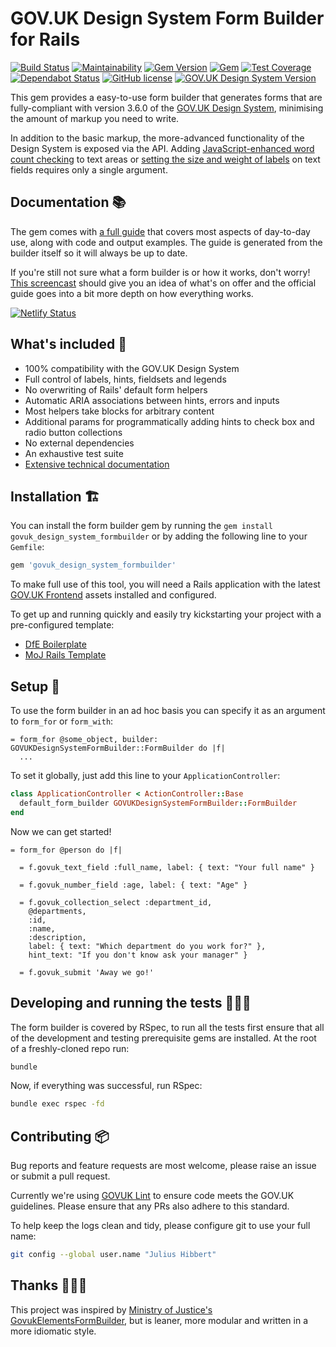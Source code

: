 # GOV.UK Design System Form Builder for Rails

[![Build Status](https://travis-ci.com/DFE-Digital/govuk_design_system_formbuilder.svg?branch=master)](https://travis-ci.com/DFE-Digital/govuk_design_system_formbuilder)
[![Maintainability](https://api.codeclimate.com/v1/badges/fde73b5dc9476197281b/maintainability)](https://codeclimate.com/github/DFE-Digital/govuk_design_system_formbuilder/maintainability)
[![Gem Version](https://badge.fury.io/rb/govuk_design_system_formbuilder.svg)](https://badge.fury.io/rb/govuk_design_system_formbuilder)
[![Gem](https://img.shields.io/gem/dt/govuk_design_system_formbuilder?logo=rubygems)](https://rubygems.org/gems/govuk_design_system_formbuilder)
[![Test Coverage](https://api.codeclimate.com/v1/badges/fde73b5dc9476197281b/test_coverage)](https://codeclimate.com/github/DFE-Digital/govuk_design_system_formbuilder/test_coverage)
[![Dependabot Status](https://api.dependabot.com/badges/status?host=github&repo=DFE-Digital/govuk_design_system_formbuilder)](https://dependabot.com)
[![GitHub license](https://img.shields.io/github/license/DFE-Digital/govuk_design_system_formbuilder)](https://github.com/DFE-Digital/govuk_design_system_formbuilder/blob/master/LICENSE)
[![GOV.UK Design System Version](https://img.shields.io/badge/GOV.UK%20Design%20System-3.6.0-brightgreen)](https://design-system.service.gov.uk)

This gem provides a easy-to-use form builder that generates forms that are
fully-compliant with version 3.6.0 of the [GOV.UK Design System](https://design-system.service.gov.uk/),
minimising the amount of markup you need to write.

In addition to the basic markup, the more-advanced functionality of the Design
System is exposed via the API. Adding [JavaScript-enhanced word count
checking](https://govuk-form-builder.netlify.com/form-elements/text-area/)
to text areas or [setting the size and weight of
labels](https://govuk-form-builder.netlify.com/introduction/labels-hints-and-legends/)
on text fields requires only a single argument.

## Documentation 📚

The gem comes with [a full guide](https://govuk-form-builder.netlify.com/) that
covers most aspects of day-to-day use, along with code and output examples. The guide
is generated from the builder itself so it will always be up to date.

If you're still not sure what a form builder is or how it works, don't worry!
[This screencast](https://www.youtube.com/watch?v=PhoFZ0qXAlA) should give you
an idea of what's on offer and the official guide goes into a bit more depth on
how everything works.

[![Netlify Status](https://api.netlify.com/api/v1/badges/d4c50b8d-6ca3-4797-9ab3-6e0731c72b44/deploy-status)](https://app.netlify.com/sites/govuk-form-builder/deploys)

## What's included 🧳

* 100% compatibility with the GOV.UK Design System
* Full control of labels, hints, fieldsets and legends
* No overwriting of Rails' default form helpers
* Automatic ARIA associations between hints, errors and inputs
* Most helpers take blocks for arbitrary content
* Additional params for programmatically adding hints to check box and radio
  button collections
* No external dependencies
* An exhaustive test suite
* [Extensive technical documentation](https://www.rubydoc.info/gems/govuk_design_system_formbuilder/GOVUKDesignSystemFormBuilder/Builder)

## Installation 🏗

You can install the form builder gem by running the `gem install
govuk_design_system_formbuilder` or by adding the following line
to your `Gemfile`:

```sh
gem 'govuk_design_system_formbuilder'
```

To make full use of this tool, you will need a Rails application with the latest [GOV.UK
Frontend](https://github.com/alphagov/govuk-frontend) assets installed and
configured.

To get up and running quickly and easily try kickstarting your project with a
pre-configured template:

* [DfE Boilerplate](https://github.com/DFE-Digital/govuk-rails-boilerplate)
* [MoJ Rails Template](https://github.com/ministryofjustice/moj_rails_template)

## Setup 🔧

To use the form builder in an ad hoc basis you can specify it
as an argument to `form_for` or `form_with`:

```slim
= form_for @some_object, builder: GOVUKDesignSystemFormBuilder::FormBuilder do |f|
  ...
```

To set it globally, just add this line to your `ApplicationController`:

```ruby
class ApplicationController < ActionController::Base
  default_form_builder GOVUKDesignSystemFormBuilder::FormBuilder
end
```

Now we can get started!

```slim
= form_for @person do |f|

  = f.govuk_text_field :full_name, label: { text: "Your full name" }

  = f.govuk_number_field :age, label: { text: "Age" }

  = f.govuk_collection_select :department_id,
    @departments,
    :id,
    :name,
    :description,
    label: { text: "Which department do you work for?" },
    hint_text: "If you don't know ask your manager" }

  = f.govuk_submit 'Away we go!'
```

## Developing and running the tests 👨🏻‍🏭

The form builder is covered by RSpec, to run all the tests first ensure that
all of the development and testing prerequisite gems are installed. At the root
of a freshly-cloned repo run:

```sh
bundle
```

Now, if everything was successful, run RSpec:

```sh
bundle exec rspec -fd
```

## Contributing 📦

Bug reports and feature requests are most welcome, please raise an issue or
submit a pull request.

Currently we're using [GOVUK Lint](https://github.com/alphagov/govuk-lint) to
ensure code meets the GOV.UK guidelines. Please ensure that any PRs also adhere
to this standard.

To help keep the logs clean and tidy, please configure git to use your full name:

```sh
git config --global user.name "Julius Hibbert"
```

## Thanks 👩🏽‍⚖️

This project was inspired by [Ministry of Justice's GovukElementsFormBuilder](https://github.com/ministryofjustice/govuk_elements_form_builder),
but is leaner, more modular and written in a more idiomatic style.
